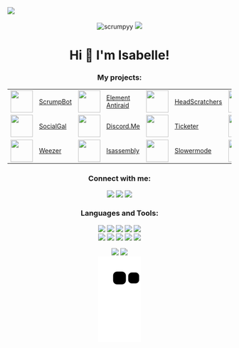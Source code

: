 <img draggable="false" src="https://i.imgur.com/5m1wJTH.png"></a>
<p align="center"> 
  <img src="https://komarev.com/ghpvc/?username=scrumpyy&label=Profile%20views&color=5d96f0" alt="scrumpyy"/>
  <a href="https://izzy.institute" target="_blank">
    <img draggable="false" style="width:119xp;height:20xp;" src="https://discord.com/api/guilds/721528373377105970/embed.png">
  </a>
</p>

<h1 align="center">
    Hi 👋 I'm Isabelle!
</h1>

<h3 align="center">My projects:</h3>
<p align="center">
   <table align="center">
      <tr>
          <td><img align="center" src="https://www.lunaphoebe.com/static/images/flagship-project/scrumpbot-icon-256x256.png" height="50" width="50"/></td>
          <td><a href="https://lunaphoebe.com/projects/scrumpbot" target="_blank">ScrumpBot</a></td>
          <td><img align="center" src="https://www.lunaphoebe.com/static/images/flagship-project/element-icon-256x256.png" height="50" width="50"/></td>
          <td><a href="https://lunaphoebe.com/projects/element" target="_blank">Element Antiraid</a></td>
          <td><img align="center" src="https://www.lunaphoebe.com/static/images/flagship-project/headscratchers-icon-256x256.png" height="50" width="50"/></td>
          <td><a href="https://lunaphoebe.com/projects/headscratchers" target="_blank">HeadScratchers</a></td>
          <td><img align="center" src="https://www.lunaphoebe.com/static/images/flagship-project/carbon-icon-256x256.png" height="50" width="50"/></td>
          <td><a href="https://lunaphoebe.com/projects/carbon" target="_blank">Carbon</a></td>
      </tr>
      <tr>
          <td><img align="center" src="https://www.lunaphoebe.com/static/images/flagship-project/socialgal-icon-256x256.png" height="50" width="50"/></td>
          <td><a href="https://lunaphoebe.com/projects/socialgal" target="_blank">SocialGal</a></td>
          <td><img align="center" src="https://www.lunaphoebe.com/static/images/flagship-project/discord-me-icon-256x256.png" height="50" width="50"/></td>
          <td><a href="https://lunaphoebe.com/projects/discord-me" target="_blank">Discord.Me</a></td>
          <td><img align="center" src="https://www.lunaphoebe.com/static/images/flagship-project/ticketer-icon-256x256.png" height="50" width="50"/></td>
          <td><a href="https://lunaphoebe.com/projects/ticketer" target="_blank">Ticketer</a></td>
          <td><img align="center" src="https://www.lunaphoebe.com/static/images/flagship-project/feedback-utils-icon-256x256.png" height="50" width="50"/></td>
          <td><a href="https://lunaphoebe.com/projects/feedback-utils" target="_blank">Feedback Utils</a></td>
      </tr>
      <tr>
          <td><img align="center" src="https://i.imgur.com/veAyp5O.png" height="50" width="50"/></td>
          <td><a href="https://git.uwu.gal/weezer-discord-bot" target="_blank">Weezer</a></td>
          <td><img align="center" src="https://i.imgur.com/hn5Ntro.png" height="50" width="50"/></td>
          <td><a href="https://github.com/Isabe1le/Isassembly" target="_blank">Isassembly</a></td>
          <td><img align="center" src="https://i.imgur.com/rMuFtlH.png" height="50" width="50"/></td>
          <td><a href="https://1sabelle.dev/r/slowermode/invite" target="_blank">Slowermode</a></td>
          <td><img align="center" src="https://i.imgur.com/g3Euo2M.png" height="50" width="50"/></td>
          <td><a href="https://github.com/Isabe1le/pygeolocate" target="_blank">pygeolocate</a></td>
      </tr>
  </table> 
</p>
<h3 align="center">Connect with me:</h3>
<p align="center">
  <a href="https://uwu.gal/r/youtube"  target="_blank"><img src="https://shields.io/badge/YouTube-Subscribe-5d96f0?logo=youtube&style=for-the-badge&labelColor=ffffff&logoColor=5d96f0"></a>
  <a href="https://uwu.gal/r/discord"  target="_blank"><img src="https://shields.io/badge/Discord-Join-5d96f0?logo=discord&style=for-the-badge&labelColor=ffffff&logoColor=5d96f0"></a>
  <a href="https://social.gal/@isabelle"  target="_blank"><img src="https://shields.io/badge/SocialGal-Follow-5d96f0?style=for-the-badge&labelColor=ffffff&logoColor=5d96f0"></a>
</p>

<h3 align="center">Languages and Tools:</h3>
<p align="center">
  <img src="https://shields.io/badge/Python-5/5-5d96f0?style=for-the-badge&labelColor=ffffff&logoColor=5d96f0">
  <img src="https://shields.io/badge/Flask-5/5-5d96f0?style=for-the-badge&labelColor=ffffff&logoColor=5d96f0">
  <img src="https://shields.io/badge/FastAPI-5/5-5d96f0?style=for-the-badge&labelColor=ffffff&logoColor=5d96f0">
  <img src="https://shields.io/badge/HTML-5/5-5d96f0?style=for-the-badge&labelColor=ffffff&logoColor=5d96f0">
  <img src="https://shields.io/badge/Java-4/5-5d96f0?style=for-the-badge&labelColor=ffffff&logoColor=5d96f0">
  <br>
  <img src="https://shields.io/badge/JavaScript-3/5-5d96f0?style=for-the-badge&labelColor=ffffff&logoColor=5d96f0">
  <img src="https://shields.io/badge/MySQL-4/5-5d96f0?style=for-the-badge&labelColor=ffffff&logoColor=5d96f0">
  <img src="https://shields.io/badge/Nginx-4/5-5d96f0?style=for-the-badge&labelColor=ffffff&logoColor=5d96f0">
  <img src="https://shields.io/badge/Jinja-5/5-5d96f0?style=for-the-badge&labelColor=ffffff&logoColor=5d96f0">
  <img src="https://shields.io/badge/CSS-4/5-5d96f0?style=for-the-badge&labelColor=ffffff&logoColor=5d96f0">
  <br>
</p>

<p align="center">
  <img src="https://github-readme-stats.vercel.app/api/top-langs/?username=Isabe1le&layout=compact&hide_border=true&title_color=ffffff&icon_color=5d96f0&text_color=ffffff&bg_color=0d1117&show_icons=true&count_private=true">
  <img src="https://streak-stats.demolab.com?user=Isabe1le&hide_border=true&background=EBEBEB00&stroke=5d96f0&ring=5d96f0&fire=EBEBEB&currStreakNum=EBEBEB&currStreakLabel=EBEBEB&sideLabels=EBEBEB&sideNums=5d96f0">
  <br>
  <img src="https://raw.githubusercontent.com/Isabe1le/Isabe1le/output/github-contribution-grid-snake-dark.svg#gh-dark-mode-only">
</p>
